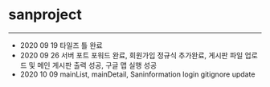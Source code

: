 # sanproject
------------------------------------------------------------------  
- 2020 09 19 타일즈 틀 완료
- 2020 09 26 서버 포트 포워드 완료, 회원가입 정규식 추가완료, 게시판 파일 업로드 및 메인 게시판 출력 성공, 구글 맵 실행 성공  
- 2020 10 09 mainList, mainDetail, Saninformation login gitignore update  
